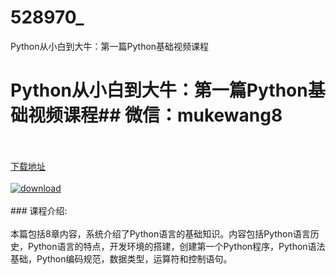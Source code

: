 # 528970_
Python从小白到大牛：第一篇Python基础视频课程
# Python从小白到大牛：第一篇Python基础视频课程## 微信：mukewang8
<br/></br>[下载地址](http://www.36tz.cn/article/528970 "下载地址")
<br/></br>[![download](http://36tz.cn/muke_img/2019_11_356-74-300x169.jpg "下载地址")](http://www.36tz.cn/article/528970 "下载地址")
<br/></br>### 课程介绍:<br/></br>本篇包括8章内容，系统介绍了Python语言的基础知识。内容包括Python语言历史，Python语言的特点，开发环境的搭建，创建第一个Python程序，Python语法基础，Python编码规范，数据类型，运算符和控制语句。


 
